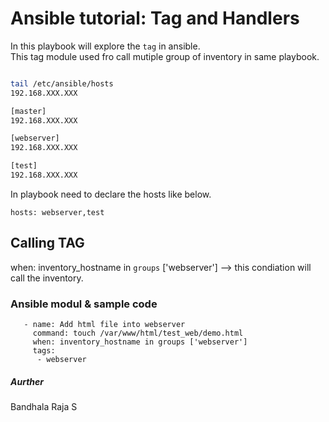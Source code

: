 # Ansible tutorial: Tag and Handlers 

In this playbook will explore the `tag` in ansible.\
This tag module used fro call mutiple group of inventory in same playbook.

```` bash

tail /etc/ansible/hosts
192.168.XXX.XXX

[master]
192.168.XXX.XXX

[webserver]
192.168.XXX.XXX

[test]
192.168.XXX.XXX


````

In playbook need to declare the hosts like below.

````
hosts: webserver,test

````
## Calling TAG 

when: inventory_hostname in `groups` ['webserver'] --> this condiation will call the inventory.

### Ansible modul & sample code 

````
   - name: Add html file into webserver
     command: touch /var/www/html/test_web/demo.html
     when: inventory_hostname in groups ['webserver']
     tags:
      - webserver
````

##### Aurther
  Bandhala Raja S
